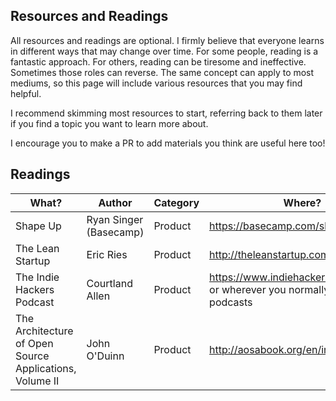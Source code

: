 Resources and Readings
---

All resources and readings are optional. I firmly believe that everyone learns in different ways that may change over time.
For some people, reading is a fantastic approach. For others, reading can be tiresome and ineffective. Sometimes those roles can reverse.
The same concept can apply to most mediums, so this page will include various resources that you may find helpful.

I recommend skimming most resources to start, referring back to them later if you find a topic you want to learn more about.

I encourage you to make a PR to add materials you think are useful here too!

## Readings


| What? | Author | Category | Where? | Cost |
| -- | -- | -- | -- | -- |
| Shape Up |  Ryan Singer (Basecamp) | Product | https://basecamp.com/shapeup | Free |
| The Lean Startup | Eric Ries | Product | http://theleanstartup.com/ | $15 - 30 |
| The Indie Hackers Podcast | Courtland Allen | Product | https://www.indiehackers.com/podcast or wherever you normally listen to podcasts | Free |
| The Architecture of Open Source Applications, Volume II | John O'Duinn | Product | http://aosabook.org/en/index.html | $5 - $35 |